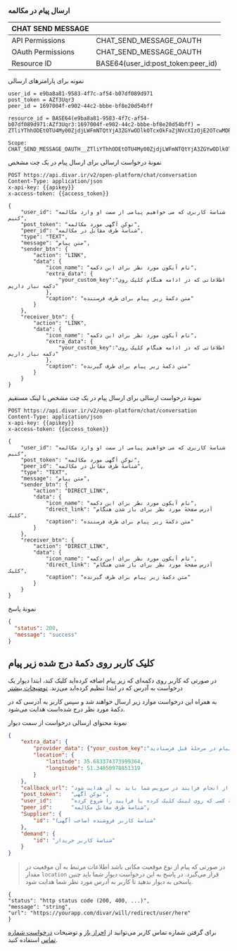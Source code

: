 ### ارسال پیام در مکالمه

| CHAT SEND MESSAGE |                                    |
| ----------------- | ---------------------------------- |
| API Permissions   | CHAT_SEND_MESSAGE_OAUTH            |
| OAuth Permissions | CHAT_SEND_MESSAGE_OAUTH            |
| Resource ID       | BASE64(user_id:post_token:peer_id) |

نمونه برای پارامترهای ارسالی

```
user_id = e9ba8a81-9583-4f7c-af54-b07df089d971
post_token = AZf3Uqr3
peer_id = 1697004f-e902-44c2-bbbe-bf8e20d54bff

resource_id = BASE64(e9ba8a81-9583-4f7c-af54-b07df089d971:AZf3Uqr3:1697004f-e902-44c2-bbbe-bf8e20d54bff) = ZTliYThhODEtOTU4My00ZjdjLWFmNTQtYjA3ZGYwODlkOTcxOkFaZjNVcXIzOjE2OTcwMDRmLWU5MDItNDRjMi1iYmJlLWJmOGUyMGQ1NGJmZg==

Scope:
CHAT_SEND_MESSAGE_OAUTH__ZTliYThhODEtOTU4My00ZjdjLWFmNTQtYjA3ZGYwODlkOTcxOkFaZjNVcXIzOjE2OTcwMDRmLWU5MDItNDRjMi1iYmJlLWJmOGUyMGQ1NGJmZg==
```

نمونهٔ درخواست ارسالی برای ارسال پیام در یک چت مشخص

```http request
POST https://api.divar.ir/v2/open-platform/chat/conversation
Content-Type: application/json
x-api-key: {{apikey}}
x-access-token: {{access_token}}

{
    "user_id": "شناسهٔ کاربری که می خواهیم پیامی از سمت او وارد مکالمه کنیم",
    "post_token": "توکن آگهی مورد مکالمه",
    "peer_id": "شناسهٔ طرف مقابل در مکالمه",
    "type": "TEXT",
    "message": "متن پیام",
    "sender_btn": {
        "action": "LINK",
        "data": {
            "icon_name": "نام آیکون مورد نظر برای این دکمه",
            "extra_data": {
                "your_custom_key":"اطلاعاتی که در ادامه هنگام کلیک روی دکمه نیاز داریم"
            },
            "caption": "متن دکمهٔ زیر پیام برای طرف فرستنده"
        }
    },
    "receiver_btn": {
        "action": "LINK",
        "data": {
            "icon_name": "نام آیکون مورد نظر برای این دکمه",
            "extra_data": {
                "your_custom_key":"اطلاعاتی که در ادامه هنگام کلیک روی دکمه نیاز داریم"
            },
            "caption": "متن دکمهٔ زیر پیام برای طرف گیرنده"
        }
    }
}
```

نمونهٔ درخواست ارسالی برای ارسال پیام در یک چت مشخص با لینک مستقیم

```http request
POST https://api.divar.ir/v2/open-platform/chat/conversation
Content-Type: application/json
x-api-key: {{apikey}}
x-access-token: {{access_token}}

{
    "user_id": "شناسهٔ کاربری که می خواهیم پیامی از سمت او وارد مکالمه کنیم",
    "post_token": "توکن آگهی مورد مکالمه",
    "peer_id": "شناسهٔ طرف مقابل در مکالمه",
    "type": "TEXT",
    "message": "متن پیام",
    "sender_btn": {
        "action": "DIRECT_LINK",
        "data": {
            "icon_name": "نام آیکون مورد نظر برای این دکمه",
            "direct_link": "آدرس صفحهٔ مورد نظر برای باز شدن هنگام کلیک",
            "caption": "متن دکمهٔ زیر پیام برای طرف فرستنده"
        }
    },
    "receiver_btn": {
        "action": "DIRECT_LINK",
        "data": {
            "icon_name": "نام آیکون مورد نظر برای این دکمه",
            "direct_link": "آدرس صفحهٔ مورد نظر برای باز شدن هنگام کلیک",
            "caption": "متن دکمهٔ زیر پیام برای طرف گیرنده"
        }
    }
}
```

نمونهٔ پاسخ

```json
{
  "status": 200,
  "message": "success"
}
```

## کلیک کاربر روی دکمهٔ درج شده زیر پیام

در صورتی که کاربر روی دکمه‌ای که زیر پیام اضافه کرده‌اید کلیک کند، ابتدا دیوار یک درخواست به آدرس که در ابتدا تنظیم کرده‌اید می‌زند. [توضیحات بیشتر](/management/)

به همراه این درخواست موارد زیر ارسال خواهند شد و سپس کاربر به آدرسی که در دکمهٔ مورد نظر درج شده‌است هدایت می‌شود.

نمونهٔ محتوای ارسالی درخواست از سمت دیوار

```JSON
{
    "extra_data": {
        "provider_data": {"your_custom_key":"اطلاعاتی که در درخواست ارسال پیام در مرحلهٔ قبل فرستادید"},
        "location": {
            "latitude": 35.683374373999364,
            "longitude": 51.34850978851319
        }    
    },
    "callback_url": "آدرسی که کاربر پس از انجام فرایند در سرویس شما باید به آن هدایت شود",
    "post_token":   "توکن آگهی",
    "user_id":      "شناسهٔ کسی که روی لینک کلیک کرده یا فرایند را شروع کرده",
    "peer_id":      "شناسهٔ طرف مقابل مکالمه",
    "Supplier": {
        "id": "شناسهٔ کاربر فروشنده (صاحب آگهی)"
    },
    "demand": {
        "id": "شناسهٔ کاربر خریدار"
    }
}

```
> در صورتی که پیام از نوع موقعیت مکانی باشد اطلاعات مرتبط به آن موقعیت در مقدار `location` قرار می‌گیرد.
در پاسخ به این درخواست دیوار شما باید چنین پاسخی به دیوار بدهید تا کاربر به آدرس مورد نظر شما هدایت شود.

```
{
"status": "http status code (200, 400, ...)",
"message": "string",
"url": "https://yourapp.com/divar/will/redirect/user/here"
}
```

برای گرفتن شماره تماس کاربر می‌توانید از [احراز باز](/oauth/) و توضیحات [درخواست شماره تماس](oauth/get_user.md) استفاده کنید.
